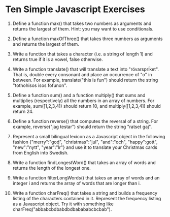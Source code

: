 # Ten Simple Javascript Exercises

1. Define a function max() that takes two numbers as arguments and returns the largest of them. Hint: you may want to use conditionals.

2. Define a function maxOfThree() that takes three numbers as arguments and returns the largest of them.

3. Write a function that takes a character (i.e. a string of length 1) and returns true if it is a vowel, false otherwise.

4. Write a function translate() that will translate a text into "rövarsprĺket". That is, double every consonant and place an occurrence of "o" in between. For example, translate("this is fun") should return the string "tothohisos isos fofunon".

5. Define a function sum() and a function multiply() that sums and multiplies (respectively) all the numbers in an array of numbers. For example, sum([1,2,3,4]) should return 10, and multiply([1,2,3,4]) should return 24.

6. Define a function reverse() that computes the reversal of a string. For example, reverse("jag testar") should return the string "ratset gaj".

7. Represent a small bilingual lexicon as a Javascript object in the following fashion {"merry":"god", "christmas":"jul", "and":"och", "happy":gott", "new":"nytt", "year":"ĺr"} and use it to translate your Christmas cards from English into Swedish.

8. Write a function findLongestWord() that takes an array of words and returns the length of the longest one.

9. Write a function filterLongWords() that takes an array of words and an integer i and returns the array of words that are longer than i.

10. Write a function charFreq() that takes a string and builds a frequency listing of the characters contained in it. Represent the frequency listing as a Javascript object. Try it with something like charFreq("abbabcbdbabdbdbabababcbcbab").
